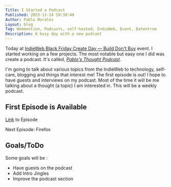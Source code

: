 ```yaml
---
Title: I Started a Podcast
Published: 2023-11-24 19:30:49
Author: Pablo Morales
Layout: blog
Tag: Webmention, Podcasts, self-hosted, IndieWeb, Event, Datentrom
Description: A busy day with a new podcast
---
```

<div class="f4 lh-copy  georgia" markdown="1">

Today at [IndieWeb Black Friday Create Day — Build Don't Buy](https://events.indieweb.org/2023/11/indieweb-black-friday-create-day-build-don-t-buy-P4ZVmtnyGR6v) event. I started working on a few projects. The most notable but easy one I did was create a podcast. It's called, [*Pablo's Thought Podcast*](/podcast). 

I'm going to talk about various topics from the IndieWeb to technology, self-care, blogging and things that interest me! The first episode is out! I hope to have guests and interviews on my podcast. Most of the time it will be me talking about a thought (a topic) I am interested in. This will be a weekly podcast. 

## First Episode is Available
[Link](/podcast/episode-1-blogging-to-express-myself) to Episode

Next Episode: Firefox

## Goals/ToDo

Some goals will be :

* Have guests on the podcast
* Add Intro Jingles
* Improve the podcast section


</div>